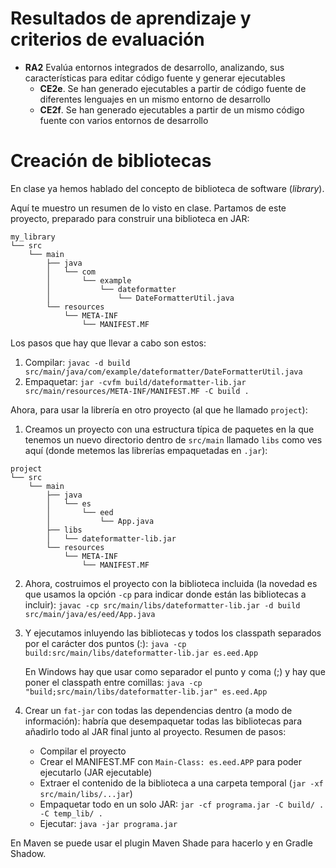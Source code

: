 # Resultados de aprendizaje y criterios de evaluación

- **RA2** Evalúa entornos integrados de desarrollo, analizando, sus características para editar código fuente y generar ejecutables
  - **CE2e**. Se han generado ejecutables a partir de código fuente de diferentes lenguajes en un mismo entorno de desarrollo
  - **CE2f**. Se han generado ejecutables a partir de un mismo código fuente con varios entornos de desarrollo
  
# Creación de bibliotecas

En clase ya hemos hablado del concepto de biblioteca de software (*library*).

Aquí te muestro un resumen de lo visto en clase. Partamos de este proyecto, preparado para construir una biblioteca en JAR:

```shell
my_library
└── src
    └── main
        ├── java
        │   └── com
        │       └── example
        │           └── dateformatter
        │               └── DateFormatterUtil.java
        └── resources
            └── META-INF
                └── MANIFEST.MF
```

Los pasos que hay que llevar a cabo son estos:

1. Compilar: `javac -d build src/main/java/com/example/dateformatter/DateFormatterUtil.java`
2. Empaquetar: `jar -cvfm build/dateformatter-lib.jar src/main/resources/META-INF/MANIFEST.MF -C build .`

Ahora, para usar la librería en otro proyecto (al que he llamado `project`):

1. Creamos un proyecto con una estructura típica de paquetes en la que tenemos un nuevo directorio dentro de `src/main` llamado `libs` como ves aquí (donde metemos las librerías empaquetadas en `.jar`):

```shell
project
└── src
    └── main
        ├── java
        │   └── es
        │       └── eed
        │           └── App.java
        ├── libs
        │   └── dateformatter-lib.jar
        └── resources
            └── META-INF
                └── MANIFEST.MF
```

2. Ahora, costruimos el proyecto con la biblioteca incluida (la novedad es que usamos la opción `-cp` para indicar donde están las bibliotecas a incluir):
   `javac -cp src/main/libs/dateformatter-lib.jar -d build src/main/java/es/eed/App.java`

3. Y ejecutamos inluyendo las bibliotecas y todos los classpath separados por el carácter dos puntos (:):
   `java -cp build:src/main/libs/dateformatter-lib.jar es.eed.App`

   En Windows hay que usar como separador el punto y coma (;) y hay que poner el classpath entre comillas:
   `java -cp "build;src/main/libs/dateformatter-lib.jar" es.eed.App`

4. Crear un `fat-jar` con todas las dependencias dentro (a modo de información): habría que desempaquetar todas las bibliotecas para añadirlo todo al JAR final junto al proyecto. Resumen de pasos:
   - Compilar el proyecto
   - Crear el MANIFEST.MF con `Main-Class: es.eed.APP` para poder ejecutarlo (JAR ejecutable)
   - Extraer el contenido de la biblioteca a una carpeta temporal (`jar -xf src/main/libs/...jar`)
   - Empaquetar todo en un solo JAR: `jar -cf programa.jar -C build/ . -C temp_lib/ .`
   - Ejecutar: `java -jar programa.jar`

En Maven se puede usar el plugin Maven Shade para hacerlo y en Gradle Shadow.
